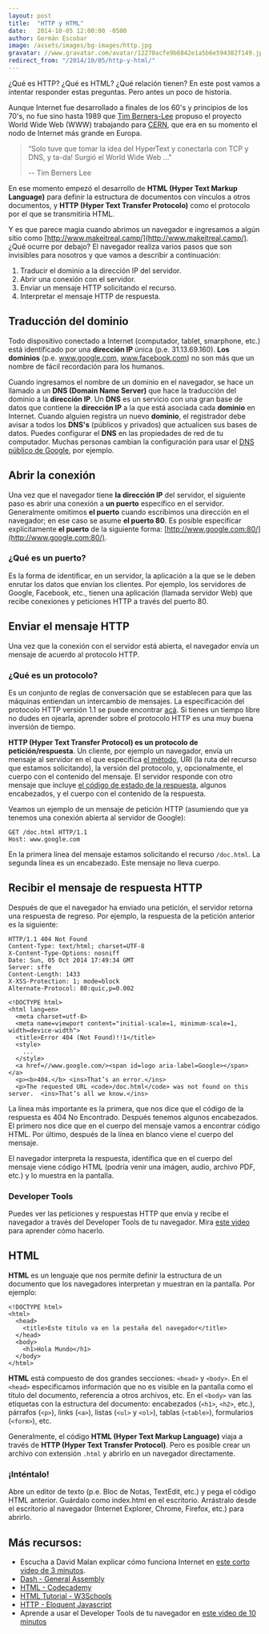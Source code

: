 ```yaml
---
layout: post
title:  "HTTP y HTML"
date:   2014-10-05 12:00:00 -0500
author: Germán Escobar
image: /assets/images/bg-images/http.jpg
gravatar: //www.gravatar.com/avatar/12270acfe9b6842e1a5b6e594382f149.jpg?s=80
redirect_from: "/2014/10/05/http-y-html/"
---
```


¿Qué es HTTP? ¿Qué es HTML? ¿Qué relación tienen? En este post vamos a intentar responder estas preguntas. Pero antes un poco de historia.<!-- more -->


Aunque Internet fue desarrollado a finales de los 60's y principios de los 70's, no fue sino hasta 1989 que <a href="http://en.wikipedia.org/wiki/Tim_Berners-Lee" target="_blank">Tim Berners-Lee</a> propuso el proyecto World Wide Web (WWW) trabajando para <a href="http://en.wikipedia.org/wiki/CERN" target="_blank">CERN</a>, que era en su momento el nodo de Internet más grande en Europa.

<blockquote>
  <p>“Solo tuve que tomar la idea del HyperText y conectarla con TCP y DNS, y ta-da! Surgió el World Wide Web …"</p>
  <div class="quote-author">-- Tim Berners Lee</div>
</blockquote>

En ese momento empezó el desarrollo de **HTML (Hyper Text Markup Language)** para definir la estructura de documentos con vínculos a otros documentos, y **HTTP (Hyper Text Transfer Protocolo)** como el protocolo por el que se transmitiría HTML.

Y es que parece magia cuando abrimos un navegador e ingresamos a algún sitio como [http://www.makeitreal.camp/](http://www.makeitreal.camp/). ¿Qué ocurre por debajo? El navegador realiza varios pasos que son invisibles para nosotros y que vamos a describir a continuación:

1. Traducir el dominio a la dirección IP del servidor.
2. Abrir una conexión con el servidor.
3. Enviar un mensaje HTTP solicitando el recurso.
4. Interpretar el mensaje HTTP de respuesta.

## Traducción del dominio

Todo dispositivo conectado a Internet (computador, tablet, smarphone, etc.) está identificado por una **dirección IP** única (p.e. 31.13.69.160). **Los dominios** (p.e. www.google.com, www.facebook.com) no son más que un nombre de fácil recordación para los humanos.

Cuando ingresamos el nombre de un dominio en el navegador, se hace un llamado a un **DNS (Domain Name Server)** que hace la traducción del dominio a la **dirección IP**. Un **DNS** es un servicio con una gran base de datos que contiene la **dirección IP** a la que está asociada cada **dominio** en Internet. Cuando alguien registra un nuevo **dominio**, el registrador debe avisar a todos los **DNS's** (públicos y privados) que actualicen sus bases de datos. Puedes configurar el **DNS** en las propiedades de red de tu computador. Muchas personas cambian la configuración para usar el <a href="https://developers.google.com/speed/public-dns/" target="_blank">DNS público de Google</a>, por ejemplo.

## Abrir la conexión

Una vez que el navegador tiene **la dirección IP** del servidor, el siguiente paso es abrir una conexión a **un puerto** específico en el servidor. Generalmente omitimos **el puerto** cuando escribimos una dirección en el navegador; en ese caso se asume **el puerto 80**. Es posible especificar explícitamente **el puerto** de la siguiente forma: [http://www.google.com:80/](http://www.google.com:80/).

<div class="well">
<h3>¿Qué es un puerto?</h3>

Es la forma de identificar, en un servidor, la aplicación a la que se le deben enrutar los datos que envían los clientes. Por ejemplo, los servidores de Google, Facebook, etc., tienen una aplicación (llamada servidor Web) que recibe conexiones y peticiones HTTP a través del puerto 80.
</div>

## Enviar el mensaje HTTP

Una vez que la conexión con el servidor está abierta, el navegador envía un mensaje de acuerdo al protocolo HTTP.

<div class="well">
<h3>¿Qué es un protocolo?</h3>

<p>Es un conjunto de reglas de conversación que se establecen para que las máquinas entiendan un intercambio de mensajes. La especificación del protocolo HTTP versión 1.1 se puede encontrar <a href="http://tools.ietf.org/html/rfc2616" target="_blank">acá</a>. Si tienes un tiempo libre no dudes en ojearla, aprender sobre el protocolo HTTP es una muy buena inversión de tiempo.</p>

<p><strong>HTTP (Hyper Text Transfer Protocol) es un protocolo de petición/respuesta</strong>. Un cliente, por ejemplo un navegador, envía un mensaje al servidor en el que especifíca <a href="http://www.w3schools.com/tags/ref_httpmethods.asp" target="_blank">el método</a>, URI (la ruta del recurso que estamos solicitando), la versión del protocolo, y, opcionalmente, el cuerpo con el contenido del mensaje. El servidor responde con otro mensaje que incluye <a href="http://www.w3schools.com/tags/ref_httpmessages.asp" target="_blank">el código de estado de la respuesta</a>, algunos encabezados, y el cuerpo con el contenido de la respuesta.</p>
</div>

Veamos un ejemplo de un mensaje de petición HTTP (asumiendo que ya tenemos una conexión abierta al servidor de Google):

<pre><code class="language-none">GET /doc.html HTTP/1.1
Host: www.google.com</code></pre>

En la primera línea del mensaje estamos solicitando el recurso `/doc.html`. La segunda línea es un encabezado. Este mensaje no lleva cuerpo.

## Recibir el mensaje de respuesta HTTP

Después de que el navegador ha enviado una petición, el servidor retorna una respuesta de regreso. Por ejemplo, la respuesta de la petición anterior es la siguiente:

<pre><code class="language-none">HTTP/1.1 404 Not Found
Content-Type: text/html; charset=UTF-8
X-Content-Type-Options: nosniff
Date: Sun, 05 Oct 2014 17:49:34 GMT
Server: sffe
Content-Length: 1433
X-XSS-Protection: 1; mode=block
Alternate-Protocol: 80:quic,p=0.002

&lt;!DOCTYPE html&gt;
&lt;html lang=en&gt;
  &lt;meta charset=utf-8&gt;
  &lt;meta name=viewport content=&quot;initial-scale=1, minimum-scale=1, width=device-width&quot;&gt;
  &lt;title&gt;Error 404 (Not Found)!!1&lt;/title&gt;
  &lt;style&gt;
    ...
  &lt;/style&gt;
  &lt;a href=//www.google.com/&gt;&lt;span id=logo aria-label=Google&gt;&lt;/span&gt;&lt;/a&gt;
  &lt;p&gt;&lt;b&gt;404.&lt;/b&gt; &lt;ins&gt;That’s an error.&lt;/ins&gt;
  &lt;p&gt;The requested URL &lt;code&gt;/doc.html&lt;/code&gt; was not found on this server.  &lt;ins&gt;That’s all we know.&lt;/ins&gt;</code></pre>

La línea más importante es la primera, que nos dice que el código de la respuesta es 404 No Encontrado. Después tenemos algunos encabezados. El primero nos dice que en el cuerpo del mensaje vamos a encontrar código HTML. Por último, después de la línea en blanco viene el cuerpo del mensaje.

El navegador interpreta la respuesta, identifica que en el cuerpo del mensaje viene código HTML (podría venir una imágen, audio, archivo PDF, etc.) y lo muestra en la pantalla.

<div class="well">
  <h3>Developer Tools</h3>

  Puedes ver las peticiones y respuestas HTTP que envía y recibe el navegador a través del Developer Tools de tu navegador. Mira <a href="https://www.youtube.com/watch?v=z1TkfcC53G0" target="_blank">este video</a> para aprender cómo hacerlo.
</div>

## HTML

**HTML** es un lenguaje que nos permite definir la estructura de un documento que los navegadores interpretan y muestran en la pantalla. Por ejemplo:

<pre><code class="language-html">&lt;!DOCTYPE html&gt;
&lt;html&gt;
  &lt;head&gt;
	&lt;title&gt;Este t&#237;tulo va en la pestaña del navegador&lt;/title&gt;
  &lt;/head&gt;
  &lt;body&gt;
  	&lt;h1&gt;Hola Mundo&lt;/h1&gt;
  &lt;/body&gt;
&lt;/html&gt;</code></pre>

**HTML** está compuesto de dos grandes secciones: `<head>` y `<body>`. En el `<head>` especificamos información que no es visible en la pantalla como el título del documento, referencia a otros archivos, etc. En el `<body>` van las etiquetas con la estructura del documento: encabezados (`<h1>`, `<h2>`, etc.), párrafos (`<p>`), links (`<a>`), listas (`<ul>` y `<ol>`), tablas (`<table>`), formularios (`<form>`), etc.

Generalmente, el código **HTML (Hyper Text Markup Language)** viaja a través de **HTTP (Hyper Text Transfer Protocol)**. Pero es posible crear un archivo con extensión `.html` y abrirlo en un navegador directamente.

<div class="well">
  <h3>¡Inténtalo!</h3>

  <p>Abre un editor de texto (p.e. Bloc de Notas, TextEdit, etc.) y pega el código HTML anterior. Guárdalo como index.html en el escritorio. Arrástralo desde el escritorio al navegador (Internet Explorer, Chrome, Firefox, etc.) para abrirlo.</p>
</div>

## Más recursos:

* Escucha a David Malan explicar cómo funciona Internet en <a href="http://cs50.tv/2012/fall/shorts/http/http-720p.mp4" target="_blank">este corto video de 3 minutos</a>.
* <a href="https://dash.generalassemb.ly/" target="_blank">Dash - General Assembly</a>
* <a href="http://www.codecademy.com/tracks/web" target="_blank">HTML - Codecademy</a>
* <a href="http://www.w3schools.com/html/default.asp" target="_blank">HTML Tutorial - W3Schools</a>
* <a href="http://eloquentjavascript.net/17_http.html" target="_blank">HTTP - Eloquent Javascript</a>
* Aprende a usar el Developer Tools de tu navegador en <a href="https://www.youtube.com/watch?v=z1TkfcC53G0" target="_blank">este video de 10 minutos</a>
